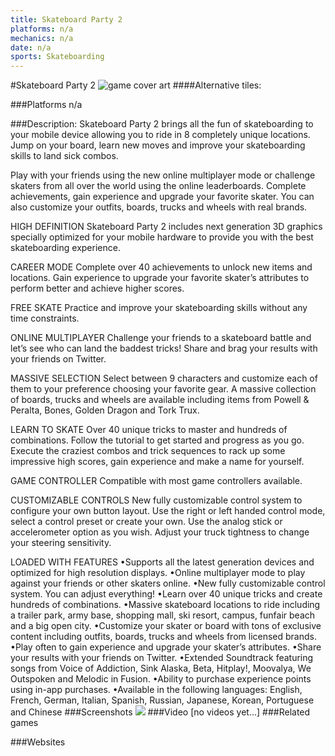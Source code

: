 ```yaml
---
title: Skateboard Party 2
platforms: n/a
mechanics: n/a
date: n/a
sports: Skateboarding
---
```

#Skateboard Party 2
![game cover art](//images.igdb.com/igdb/image/upload/t_cover_big/pwliknsq5qggu4tcrwlg.jpg "Logo Title Text 1")
####Alternative tiles:

###Platforms
n/a

###Description:
Skateboard Party 2 brings all the fun of skateboarding to your mobile device allowing you to ride in 8 completely unique locations. Jump on your board, learn new moves and improve your skateboarding skills to land sick combos. 
 
Play with your friends using the new online multiplayer mode or challenge skaters from all over the world using the online leaderboards. Complete achievements, gain experience and upgrade your favorite skater. You can also customize your outfits, boards, trucks and wheels with real brands. 
 
HIGH DEFINITION 
Skateboard Party 2 includes next generation 3D graphics specially optimized for your mobile hardware to provide you with the best skateboarding experience. 
 
CAREER MODE 
Complete over 40 achievements to unlock new items and locations. Gain experience to upgrade your favorite skater’s attributes to perform better and achieve higher scores. 
 
FREE SKATE 
Practice and improve your skateboarding skills without any time constraints. 
 
ONLINE MULTIPLAYER 
Challenge your friends to a skateboard battle and let’s see who can land the baddest tricks! Share and brag your results with your friends on Twitter. 
 
MASSIVE SELECTION 
Select between 9 characters and customize each of them to your preference choosing your favorite gear. A massive collection of boards, trucks and wheels are available including items from Powell & Peralta, Bones, Golden Dragon and Tork Trux. 
 
LEARN TO SKATE 
Over 40 unique tricks to master and hundreds of combinations. Follow the tutorial to get started and progress as you go. Execute the craziest combos and trick sequences to rack up some impressive high scores, gain experience and make a name for yourself. 
 
GAME CONTROLLER 
Compatible with most game controllers available. 
 
CUSTOMIZABLE CONTROLS 
New fully customizable control system to configure your own button layout. Use the right or left handed control mode, select a control preset or create your own. Use the analog stick or accelerometer option as you wish. Adjust your truck tightness to change your steering sensitivity. 
 
LOADED WITH FEATURES 
•Supports all the latest generation devices and optimized for high resolution displays. 
•Online multiplayer mode to play against your friends or other skaters online. 
•New fully customizable control system. You can adjust everything! 
•Learn over 40 unique tricks and create hundreds of combinations. 
•Massive skateboard locations to ride including a trailer park, army base, shopping mall, ski resort, campus, funfair beach and a big open city. 
•Customize your skater or board with tons of exclusive content including outfits, boards, trucks and wheels from licensed brands. 
•Play often to gain experience and upgrade your skater’s attributes. 
•Share your results with your friends on Twitter. 
•Extended Soundtrack featuring songs from Voice of Addiction, Sink Alaska, Beta, Hitplay!, Moovalya, We Outspoken and Melodic in Fusion. 
•Ability to purchase experience points using in-app purchases. 
•Available in the following languages: English, French, German, Italian, Spanish, Russian, Japanese, Korean, Portuguese and Chinese
###Screenshots
<a target="_blank" rel="noopener noreferrer" href="//images.igdb.com/igdb/image/upload/t_cover_big/sh10wywdomhsblrc5nt6.jpg"><img src="//images.igdb.com/igdb/image/upload/t_thumb/sh10wywdomhsblrc5nt6.jpg"/></a>
###Video
[no videos yet...]
###Related games

###Websites

